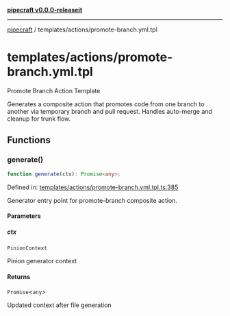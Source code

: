 [**pipecraft v0.0.0-releaseit**](../../README.md)

***

[pipecraft](../../README.md) / templates/actions/promote-branch.yml.tpl

# templates/actions/promote-branch.yml.tpl

Promote Branch Action Template

Generates a composite action that promotes code from one branch to another via
temporary branch and pull request. Handles auto-merge and cleanup for trunk flow.

## Functions

### generate()

```ts
function generate(ctx): Promise<any>;
```

Defined in: [templates/actions/promote-branch.yml.tpl.ts:385](https://github.com/jamesvillarrubia/pipecraft/blob/311b4e1840ae375ec42f3c283b86b8687af74f0e/src/templates/actions/promote-branch.yml.tpl.ts#L385)

Generator entry point for promote-branch composite action.

#### Parameters

##### ctx

`PinionContext`

Pinion generator context

#### Returns

`Promise`\<`any`\>

Updated context after file generation
